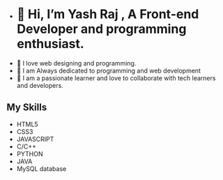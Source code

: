 - # 👋 Hi, I’m Yash Raj , A Front-end Developer and programming enthusiast.
- 💞️ I love web designing and programming.
- 🌱 I am Always dedicated to programming and web development 
- 💞️ I am a passionate learner and love to collaborate with tech learners and developers.

<!---
yashraj24october/yashraj24october is a ✨ special ✨ repository because its `README.md` (this file) appears on your GitHub profile.
You can click the Preview link to take a look at your changes.
--->

## My Skills

* HTML5
* CSS3
* JAVASCRIPT 
* C/C++
* PYTHON
* JAVA
* MySQL database




